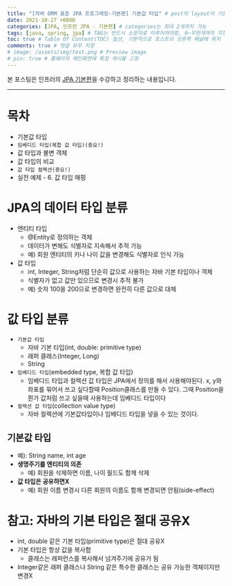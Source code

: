 ```yaml
---
title: "[자바 ORM 표준 JPA 프로그래밍-기본편] 기본값 타입" # post의 layout이 기본적으로 post로 설정되어있어서 Front Matter에 따로 layout변수를 만들어 주지 않아도 됨
date: 2021-10-27 +0800
categories: [JPA, 인프런 JPA - 기본편] # categories는 최대 2개까지 가능
tags: [java, spring, jpa] # TAG는 반드시 소문자로 이루어져야함, 0~무한개까지 지정 가능
toc: true # Table Of Content(TOC) 옵션, 기본적으로 포스트의 오른쪽 패널에 위치
comments: true # 댓글 유무 지정
# image: /assets/img/test.png # Preview image
# pin: true # 홈페이지 메인화면에 특정 게시물 고정
---
```


본 포스팅은 인프러의 [JPA 기본편](https://www.inflearn.com/course/ORM-JPA-Basic#)을 수강하고 정리하는 내용입니다.

<hr>

# 목차
- 기본값 타입
- `임베디드 타입(복합 값 타입)(중요!)`
- 값 타입과 불변 객체
- 값 타입의 비교
- `값 타입 컬렉션(중요!)`
- 실전 예제 - 6. 값 타입 매핑

# JPA의 데이터 타입 분류
- 엔티티 타입
  - @Entity로 정의하는 객체
  - 데이터가 변해도 식별자로 지속해서 추적 가능
  - 예) 회원 엔티티의 키나 나이 값을 변경해도 식별자로 인식 가능
- 값 타입
  - int, Integer, String처럼 단순히 값으로 사용하는 자바 기본 타입이나 객체
  - 식별자가 없고 값만 있으므로 변경시 추적 불가
  - 예) 숫자 100을 200으로 변경하면 완전히 다른 값으로 대체

# 값 타입 분류
- `기본값 타입`
  - 자바 기본 타입(int, double: primitive type)
  - 래퍼 클래스(Integer, Long)
  - String
- `임베디드 타입`(embedded type, 복합 값 타입)
  - 임베디드 타입과 컬렉션 값 타입은 JPA에서 정의를 해서 사용해야된다. x, y와 좌표를 묶어서 쓰고 싶다할때 Position클래스를 만들 수 있다. 그때 Position을 뭔가 값처럼 쓰고 싶을때 사용하는데 임베디드 타입이다
- `컬렉션 값 타입`(collection value type)
  - 자바 컬렉션에 기본값타입이나 임베디드 타입을 넣을 수 있는 것이다.

## 기본값 타입
- 예): String name, int age
- <b>생명주기를 엔티티의 의존</b>
  - 예) 회원을 삭제하면 이름, 나이 필드도 함께 삭제
- <b>값 타입은 공유하면X</b>
  - 예) 회원 이름 변경시 다른 회원의 이름도 함께 변경되면 안됨(side-effect)

# 참고: 자바의 기본 타입은 절대 공유X
- int, double 같은 기본 타입(primitive type)은 절대 공유X
- 기본 타입은 항상 값을 복사함
  - 클래스는 레퍼런스를 복사해서 넘겨주기에 공유가 됨
- Integer같은 래퍼 클래스나 String 같은 특수한 클래스는 공유 가능한 객체이지만 변경X
